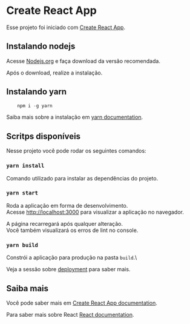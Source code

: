 # Create React App

Esse projeto foi iniciado com [Create React App](https://github.com/facebook/create-react-app).

## Instalando nodejs

Acesse [Nodejs.org](https://nodejs.org/en/) e faça download da versão recomendada.

Após o download, realize a instalação.

## Instalando yarn

```powershell
    npm i -g yarn
```

Saiba mais sobre a instalação em [yarn documentation](https://yarnpkg.com/getting-started/install).

## Scritps disponíveis

Nesse projeto você pode rodar os seguintes comandos:

### `yarn install`

Comando utilizado para instalar as dependências do projeto.

### `yarn start`

Roda a aplicação em forma de desenvolvimento.\
Acesse [http://localhost:3000](http://localhost:3000) para visualizar a aplicação no navegador.

A página recarregará após qualquer alteração.\
Você também visualizará os erros de lint no console.


### `yarn build`

Constrói a aplicação para produção na pasta `build`.\

Veja a sessão sobre [deployment](https://facebook.github.io/create-react-app/docs/deployment) para saber mais.


## Saiba mais

Você pode saber mais em [Create React App documentation](https://facebook.github.io/create-react-app/docs/getting-started).

Para saber mais sobre React [React documentation](https://reactjs.org/).
